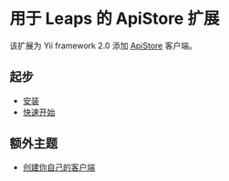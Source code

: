 用于 Leaps 的 ApiStore 扩展
=============================

该扩展为 Yii framework 2.0 添加 [ApiStore](http://apistore.baidu.com/) 客户端。


起步
----

* [安装](installation.md)
* [快速开始](quick-start.md)

额外主题
--------

* [创建你自己的客户端](creating-your-own-api-clients.md)